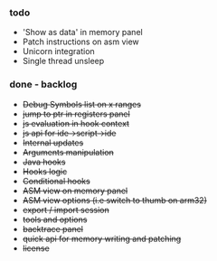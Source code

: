 ### todo
* 'Show as data' in memory panel
* Patch instructions on asm view
* Unicorn integration
* Single thread unsleep

### done - backlog
* ~~Debug Symbols list on x ranges~~
* ~~jump to ptr in registers panel~~
* ~~js evaluation in hook context~~
* ~~js api for ide->script->ide~~
* ~~Internal updates~~
* ~~Arguments manipulation~~
* ~~Java hooks~~
* ~~Hooks logic~~
* ~~Conditional hooks~~
* ~~ASM view on memory panel~~
* ~~ASM view options (i.e switch to thumb on arm32)~~
* ~~export / import session~~
* ~~tools and options~~
* ~~backtrace panel~~
* ~~quick api for memory writing and patching~~
* ~~license~~

